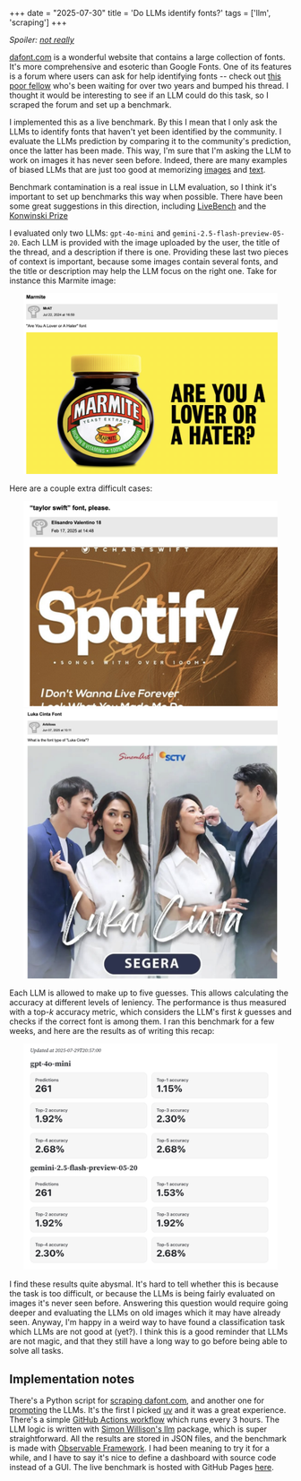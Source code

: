 +++
date = "2025-07-30"
title = 'Do LLMs identify fonts?'
tags = ['llm', 'scraping']
+++

*Spoiler: [not really](https://maxhalford.github.io/llm-font-recognition/)*

[dafont.com](https://www.dafont.com/fr/) is a wonderful website that contains a large collection of fonts. It's more comprehensive and esoteric than Google Fonts. One of its features is a forum where users can ask for help identifying fonts -- check out [this poor fellow](https://www.dafont.com/forum/read/522670/font-identification) who's been waiting for over two years and bumped his thread. I thought it would be interesting to see if an LLM could do this task, so I scraped the forum and set up a benchmark.

I implemented this as a live benchmark. By this I mean that I only ask the LLMs to identify fonts that haven't yet been identified by the community. I evaluate the LLMs prediction by comparing it to the community's prediction, once the latter has been made. This way, I'm sure that I'm asking the LLM to work on images it has never seen before. Indeed, there are many examples of biased LLMs that are just too good at memorizing [images](https://vlmsarebiased.github.io/) and [text](https://arxiv.org/html/2412.03597v1).

Benchmark contamination is a real issue in LLM evaluation, so I think it's important to set up benchmarks this way when possible. There have been some great suggestions in this direction, including [LiveBench](https://openreview.net/forum?id=sKYHBTAxVa) and the [Konwinski Prize](https://www.kaggle.com/competitions/konwinski-prize)

I evaluated only two LLMs: `gpt-4o-mini` and `gemini-2.5-flash-preview-05-20`. Each LLM is provided with the image uploaded by the user, the title of the thread, and a description if there is one. Providing these last two pieces of context is important, because some images contain several fonts, and the title or description may help the LLM focus on the right one. Take for instance this Marmite image:

<div align="center" >
<figure style="width: 90%; margin: 0;">
    <img src="/img/blog/llm-font-identification/marmite.png" style="box-shadow: none;">
</figure>
</div>

Here are a couple extra difficult cases:

<div align="center" >
<figure style="width: 90%; margin: 0;">
    <img src="/img/blog/llm-font-identification/taylor-swift.png" style="box-shadow: none;">
</figure>
</div>

<div align="center" >
<figure style="width: 90%; margin: 0;">
    <img src="/img/blog/llm-font-identification/luka-cinta.png" style="box-shadow: none;">
</figure>
</div>

Each LLM is allowed to make up to five guesses. This allows calculating the accuracy at different levels of leniency. The performance is thus measured with a top-$k$ accuracy metric, which considers the LLM's first $k$ guesses and checks if the correct font is among them. I ran this benchmark for a few weeks, and here are the results as of writing this recap:

<div align="center" >
<figure style="width: 90%; margin: 0;">
    <img src="/img/blog/llm-font-identification/results.png" style="box-shadow: none;">
</figure>
</div>

I find these results quite abysmal. It's hard to tell whether this is because the task is too difficult, or because the LLMs is being fairly evaluated on images it's never seen before. Answering this question would require going deeper and evaluating the LLMs on old images which it may have already seen. Anyway, I'm happy in a weird way to have found a classification task which LLMs are not good at (yet?). I think this is a good reminder that LLMs are not magic, and that they still have a long way to go before being able to solve all tasks.

## Implementation notes

There's a Python script for [scraping dafont.com](https://github.com/MaxHalford/llm-font-recognition/blob/main/scrape_dafont.py), and another one for [prompting](https://github.com/MaxHalford/llm-font-recognition/blob/main/ask_llms.py) the LLMs. It's the first I picked [uv](https://docs.astral.sh/uv/) and it was a great experience. There's a simple [GitHub Actions workflow](https://github.com/MaxHalford/llm-font-recognition/blob/main/.github/workflows/run.yml) which runs every 3 hours. The LLM logic is written with [Simon Willison's llm](https://github.com/simonw/llm) package, which is super straightforward. All the results are stored in JSON files, and the benchmark is made with [Observable Framework](https://github.com/observablehq/framework). I had been meaning to try it for a while, and I have to say it's nice to define a dashboard with source code instead of a GUI. The live benchmark is hosted with GitHub Pages [here](https://maxhalford.github.io/llm-font-recognition/).
